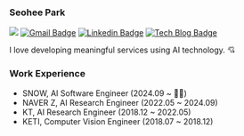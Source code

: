 ### Seohee Park 

![](https://komarev.com/ghpvc/?username=eehoeskrap&color=dc143c)
[![Gmail Badge](https://img.shields.io/badge/Gmail-d14836?style=flat-square&logo=Gmail&logoColor=white&link=mailto:eehoeskrap@gmail.com)](mailto:eehoeskrap@gmail.com)
[![Linkedin Badge](https://img.shields.io/badge/-LinkedIn-blue?style=flat-square&logo=Linkedin&logoColor=white&link=https://www.linkedin.com/in/seohee-park-516544143/)](https://www.linkedin.com/in/seohee-park-516544143/)
[![Tech Blog Badge](http://img.shields.io/badge/-Tech%20blog-black?style=flat-square&logo=github&link=http://eehoeskrap.tistory.com/)](http://eehoeskrap.tistory.com/)

I love developing meaningful services using AI technology. 💘

### Work Experience
- SNOW, AI Software Engineer (2024.09 ~ 🏃‍♀️)
- NAVER Z, AI Research Engineer (2022.05 ~ 2024.09)
- KT, AI Research Engineer (2018.12 ~ 2022.05)
- KETI, Computer Vision Engineer (2018.07 ~ 2018.12)
